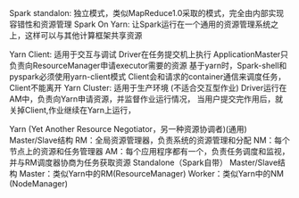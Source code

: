 Spark standalon: 独立模式，类似MapReduce1.0采取的模式，完全由内部实现容错性和资源管理
Spark On Yarn: 让Spark运行在一个通用的资源管理系统之上，这样可以与其他计算框架共享资源

Yarn Client: 适用于交互与调试
	Driver在任务提交机上执行
	ApplicationMaster只负责向ResourceManager申请executor需要的资源
	基于yarn时，Spark-shell和pyspark必须使用yarn-client模式
	Client会和请求的container通信来调度任务，Client不能离开
Yarn Cluster: 适用于生产环境 (不适合交互型作业)
	Driver运行在AM中，负责向Yarn申请资源，并监督作业运行情况，
	当用户提交完作用后，就关掉Client,作业继续在Yarn上运行，
	
	
	
Yarn (Yet Another Resource Negotiator，另一种资源协调者)(通用)
	Master/Slave结构
		RM：全局资源管理器，负责系统的资源管理和分配
		NM：每个节点上的资源和任务管理器
		AM：每个应用程序都有一个，负责任务调度和监视，并与RM调度器协商为任务获取资源
Standalone（Spark自带）
	Master/Slave结构
		Master：类似Yarn中的RM(ResourceManager)
		Worker：类似Yarn中的NM	(NodeManager)